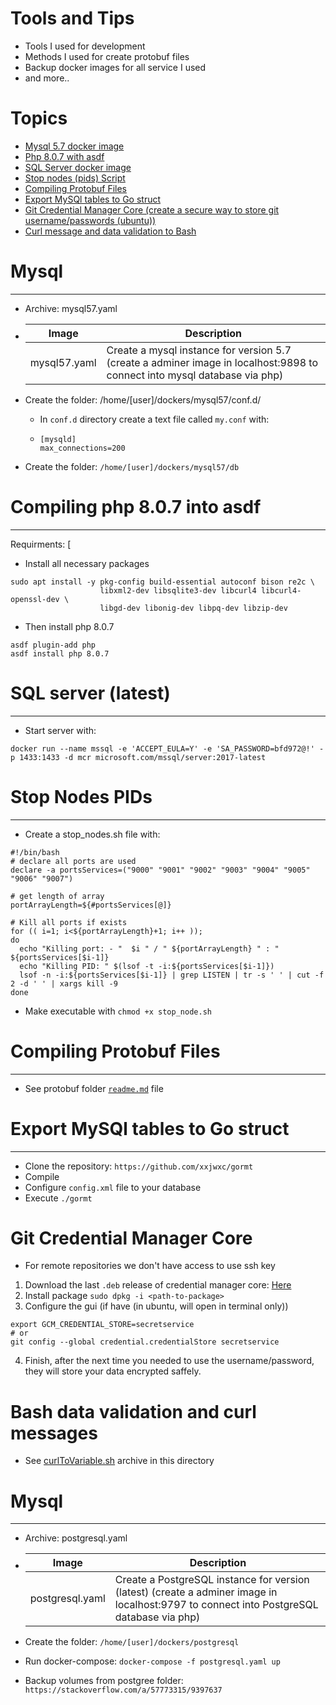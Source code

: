 # Tools and Tips 

- Tools I used for development
- Methods I used for create protobuf files
- Backup docker images for all service I used
- and more..

# Topics

- [Mysql 5.7 docker image](#mysql)
- [Php 8.0.7 with asdf](#compiling-php-807-into-asdf)
- [SQL Server docker image](#sql-server-latest)
- [Stop nodes (pids) Script](#stop-nodes-pids)
- [Compiling Protobuf Files](#compiling-protobuf-files)
- [Export MySQl tables to Go struct](#export-mysql-tables-to-go-struct)
- [Git Credential Manager Core (create a secure way to store git username/passwords (ubuntu))](#git-credential-manager-core)
- [Curl message and data validation to Bash](#bash-data-validation-and-curl-messages)


# Mysql
-------------
- Archive: mysql57.yaml

- Image | Description
  ------|-----------
  mysql57.yaml | Create a mysql instance for version 5.7 (create a adminer image in localhost:9898 to connect into mysql database via php) |

- Create the folder: /home/[user]/dockers/mysql57/conf.d/
    - In ```conf.d``` directory create a text file called ```my.conf``` with:
    - ```shell
      [mysqld] 
      max_connections=200
      ``` 
- Create the folder: ```/home/[user]/dockers/mysql57/db```

# Compiling php 8.0.7 into asdf
-------------------------------

Requirments:
[
- Install all necessary packages
```shell
sudo apt install -y pkg-config build-essential autoconf bison re2c \
                    libxml2-dev libsqlite3-dev libcurl4 libcurl4-openssl-dev \
                    libgd-dev libonig-dev libpq-dev libzip-dev
```

- Then install php 8.0.7

```shell
asdf plugin-add php
asdf install php 8.0.7
``` 

# SQL server (latest)
-------------------------------

- Start server with:

```shell
docker run --name mssql -e 'ACCEPT_EULA=Y' -e 'SA_PASSWORD=bfd972@!' -p 1433:1433 -d mcr microsoft.com/mssql/server:2017-latest
```

# Stop Nodes PIDs
-------------------------------

- Create a stop_nodes.sh file with:

```shell
#!/bin/bash
# declare all ports are used
declare -a portsServices=("9000" "9001" "9002" "9003" "9004" "9005" "9006" "9007")

# get length of array
portArrayLength=${#portsServices[@]}

# Kill all ports if exists
for (( i=1; i<${portArrayLength}+1; i++ ));
do
  echo "Killing port: - "  $i " / " ${portArrayLength} " : " ${portsServices[$i-1]}
  echo "Killing PID: " $(lsof -t -i:${portsServices[$i-1]})
  lsof -n -i:${portsServices[$i-1]} | grep LISTEN | tr -s ' ' | cut -f 2 -d ' ' | xargs kill -9
done
```

- Make executable with ```chmod +x stop_node.sh``` 

# Compiling Protobuf Files
-------------------------------

- See protobuf folder [```readme.md```](./protobuf/README.md) file

# Export MySQl tables to Go struct
-------------------------------

- Clone the repository: ```https://github.com/xxjwxc/gormt```
- Compile
- Configure ```config.xml``` file to your database
- Execute ```./gormt```


# Git Credential Manager Core

- For remote repositories we don't have access to use ssh key

1. Download the last `.deb` release of credential manager core: [Here](https://github.com/microsoft/Git-Credential-Manager-Core/releases/tag/v2.0.475)
2. Install package ```sudo dpkg -i <path-to-package>```
3. Configure the gui (if have (in ubuntu, will open in terminal only))
  ```
  export GCM_CREDENTIAL_STORE=secretservice
  # or
  git config --global credential.credentialStore secretservice
  ``` 
  4. Finish, after the next time you needed to use the username/password, they will store your data encrypted saffely.

  # Bash data validation and curl messages

  - See [curlToVariable.sh](./curlToVariable.sh) archive in this directory

  # Mysql
-------------
- Archive: postgresql.yaml

- Image | Description
  ------|-----------
  postgresql.yaml | Create a PostgreSQL instance for version (latest) (create a adminer image in localhost:9797 to connect into PostgreSQL database via php) |

- Create the folder: ```/home/[user]/dockers/postgresql```
- Run docker-compose: ```docker-compose -f postgresql.yaml up```
- Backup volumes from postgree folder: ```https://stackoverflow.com/a/57773315/9397637```